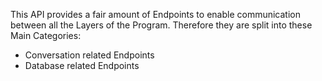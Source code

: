This API provides a fair amount of Endpoints to enable communication between all the Layers of the Program. Therefore they are split into these Main Categories:
- Conversation related Endpoints
- Database related Endpoints